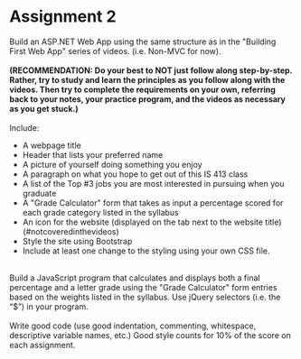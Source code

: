 # Assignment 2

Build an ASP.NET Web App using the same structure as in the "Building First Web App" series of videos. (i.e. Non-MVC for now).
<br/>
<br/>
<b>(RECOMMENDATION: Do your best to NOT just follow along step-by-step. Rather, try to study and learn the principles as you follow along with the videos. Then try to complete the requirements on your own, referring back to your notes, your practice program, and the videos as necessary as you get stuck.)</b>
<br/>
<br/>
Include:
<ul>
  <li>A webpage title</li>
  <li>Header that lists your preferred name</li>
  <li>A picture of yourself doing something you enjoy</li>
  <li>A paragraph on what you hope to get out of this IS 413 class</li>
  <li>A list of the Top #3 jobs you are most interested in pursuing when you graduate</li>
  <li>A "Grade Calculator" form that takes as input a percentage scored for each grade category listed in the syllabus</li>
  <li>An icon for the website (displayed on the tab next to the website title) (#notcoveredinthevideos)</li>
  <li>Style the site using Bootstrap</li>
  <li>Include at least one change to the styling using your own CSS file.</li>
</ul>
<br>
Build a JavaScript program that calculates and displays both a final percentage and a letter grade using the "Grade Calculator" form entries based on the weights listed in the syllabus. Use jQuery selectors (i.e. the “$”) in your program.
<br>
<br>
Write good code (use good indentation, commenting, whitespace, descriptive variable names, etc.) Good style counts for 10% of the score on each assignment.
